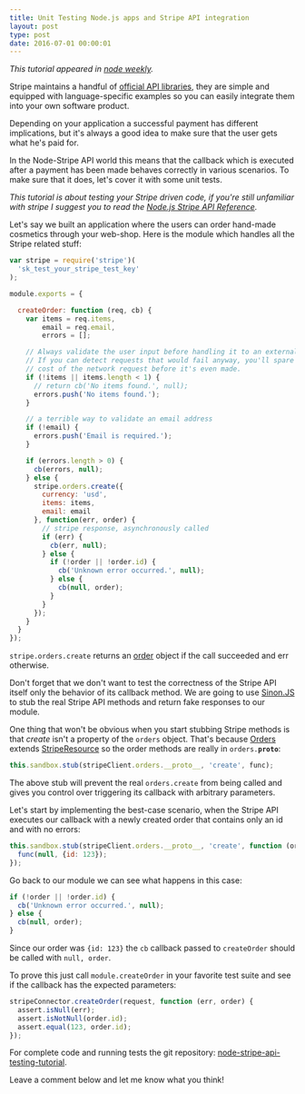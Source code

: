```yaml
---
title: Unit Testing Node.js apps and Stripe API integration
layout: post
type: post
date: 2016-07-01 00:00:01
---
```


_This tutorial appeared in <a href='http://nodeweekly.com/issues/145'>node weekly</a>._

Stripe maintains a handful of [official API libraries](https://stripe.com/docs/libraries/),
they are simple and equipped with language-specific examples so you can easily integrate them
into your own software product.

Depending on your application a successful payment has different implications, but it's always a
good idea to make sure that the user gets what he's paid for.

In the Node-Stripe API world this means that the callback which is executed after a payment
has been made behaves correctly in various scenarios. To make sure that it does, let's
cover it with some unit tests.

_This tutorial is about testing your Stripe driven code, if you're still unfamiliar with stripe
I suggest you to read the [Node.js Stripe API Reference](https://stripe.com/docs/api/node#intro)._

Let's say we built an application where the users can order hand-made cosmetics through your web-shop.
Here is the module which handles all the Stripe related stuff:

```javascript
var stripe = require('stripe')(
  'sk_test_your_stripe_test_key'
);

module.exports = {

  createOrder: function (req, cb) {
    var items = req.items,
        email = req.email,
        errors = [];

    // Always validate the user input before handling it to an external API.
    // If you can detect requests that would fail anyway, you'll spare the
    // cost of the network request before it's even made.
    if (!items || items.length < 1) {
      // return cb('No items found.', null);
      errors.push('No items found.');
    }

    // a terrible way to validate an email address
    if (!email) {
      errors.push('Email is required.');
    }

    if (errors.length > 0) {
      cb(errors, null);
    } else {
      stripe.orders.create({
        currency: 'usd',
        items: items,
        email: email
      }, function(err, order) {
        // stripe response, asynchronously called
        if (err) {
          cb(err, null);
        } else {
          if (!order || !order.id) {
            cb('Unknown error occurred.', null);
          } else {
            cb(null, order);
          }
        }
      });
    }
  }
});
```

<code>stripe.orders.create</code> returns an [order](https://stripe.com/docs/api#order_return_object)
object if the call succeeded and err otherwise.

Don't forget that we don't want to test the correctness of the Stripe API itself only the behavior of
its callback method. We are going to use [Sinon.JS](http://sinonjs.org) to stub the real Stripe API methods
and return fake responses to our module.

One thing that won't be obvious when you start stubbing Stripe methods is that _create_ isn't
a property of the <code>orders</code> object. That's because
[Orders](https://github.com/stripe/stripe-node/blob/master/lib/resources/Orders.js)
extends
[StripeResource](https://github.com/stripe/stripe-node/blob/master/lib/StripeResource.js) so the order
methods are really in <code>orders.__proto__</code>:

```javascript
this.sandbox.stub(stripeClient.orders.__proto__, 'create', func);
```

The above stub will prevent the real <code>orders.create</code> from being called
and gives you control over triggering its callback with arbitrary parameters.

Let's start by implementing the best-case scenario, when the Stripe API executes our callback with a newly
created order that contains only an id and with no errors:

```javascript
this.sandbox.stub(stripeClient.orders.__proto__, 'create', function (orderRequest, func) {
  func(null, {id: 123});
});
```

Go back to our module we can see what happens in this case:

```javascript
if (!order || !order.id) {
  cb('Unknown error occurred.', null);
} else {
  cb(null, order);
}
```

Since our order was <code>{id: 123}</code> the <code>cb</code> callback passed to <code>createOrder</code>
should be called with <code>null, order</code>.

To prove this just call <code>module.createOrder</code> in your favorite test suite and see if the callback
has the expected parameters:

```javascript
stripeConnector.createOrder(request, function (err, order) {
  assert.isNull(err);
  assert.isNotNull(order.id);
  assert.equal(123, order.id);
});
```

For complete code and running tests the git repository:
[node-stripe-api-testing-tutorial](https://github.com/akoskm/node-stripe-api-testing-tutorial).

Leave a comment below and let me know what you think!